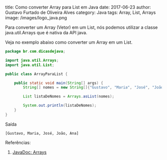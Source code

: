 title: Como converter Array para List em Java
date: 2017-06-23
author: Gustavo Furtado de Oliveira Alves
category: Java
tags: Array, List, Arrays
image: /images/logo_java.png

Para converter um Array (Vetor) em um List, nós podemos utilizar a classe java.util.Arrays
que é nativa da API java.

Veja no exemplo abaixo como converter um Array em um List.

```java
package br.com.dicasdejava;

import java.util.Arrays;
import java.util.List;

public class ArrayParaList {

	public static void main(String[] args) {
		String[] nomes = new String[]{"Gustavo", "Maria", "José", "João", "Ana"};

		List listaDeNomes = Arrays.asList(nomes);

		System.out.println(listaDeNomes);
	}
}

```

Saída

```
[Gustavo, Maria, José, João, Ana]
```

Referências:

1. [JavaDoc: Arrays](https://docs.oracle.com/javase/8/docs/api/java/util/Arrays.html)

